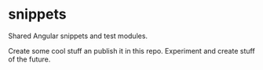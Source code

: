 # snippets
Shared Angular snippets and test modules.

Create some cool stuff an publish it in this repo. Experiment and create stuff of the future.
